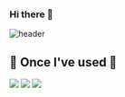 ### Hi there 👋
![header](https://capsule-render.vercel.app/api?text=Hello%World!&color=timeAuto&type=cylinder&animation=fadeIn)

## 🔨 Once I've used 🔨
</div>
<img src="https://img.shields.io/badge/python-3776AB?style=flat-square&logo=python&logoColor=white"> 
<img src="https://img.shields.io/badge/C++-00599C?style=flat-squaree&logo=C%2B%2B&logoColor=white">
<img src="https://img.shields.io/badge/R-276DC3?style=flat-square&logo=R&logoColor=white"> 



<!--
**Etanng/Etanng** is a ✨ _special_ ✨ repository because its `README.md` (this file) appears on your GitHub profile.

Here are some ideas to get you started:

- 🔭 I’m currently working on ...
- 🌱 I’m currently learning ...
- 👯 I’m looking to collaborate on ...
- 🤔 I’m looking for help with ...
- 💬 Ask me about ...
- 📫 How to reach me: ...
- 😄 Pronouns: ...
- ⚡ Fun fact: ...
-->
